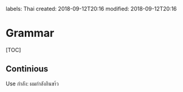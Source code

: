 labels: Thai
created: 2018-09-12T20:16
modified: 2018-09-12T20:16

# Grammar

[TOC]

## Continious

Use กำลัง: ผมกำลังกินขา้ว

